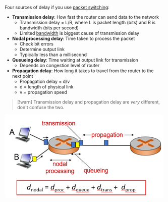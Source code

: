 Four sources of delay if you use [packet switching](Packet%20switching.md):
- **Transmission delay**: How fast the router can send data to the network
	- Transmission delay = L/R, where L is packet length (bits) and R is bandwidth (bits per second)
	- Limited [bandwidth](Bandwidth.md) is biggest cause of transmission delay
- **Nodal processing delay**: Time taken to process the packet
	- Check bit errors
	- Determine output link
	- Typically less than a millisecond
- **Queueing delay**: Time waiting at output link for transmission
	- Depends on congestion level of router
- **Propagation delay**: How long it takes to travel from the router to the next point
	- Propagation delay = d/v
	- d = length of physical link
	- v = propagation speed

> [!warn]
> Transmission delay and propagation delay are *very* different, don't confuse the two.

![Sources of delay](img/delay-sources.png)